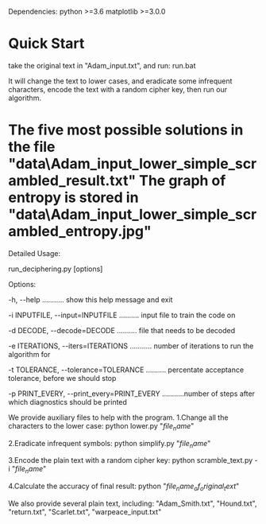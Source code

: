 Dependencies:
python >=3.6
matplotlib >=3.0.0

Quick Start
=============
take the original text in "Adam_input.txt", and run:
run.bat

It will change the text to lower cases, and eradicate some infrequent characters, encode the text 
with a random cipher key, then run our algorithm.

The five most possible solutions in the file "data\Adam_input_lower_simple_scrambled_result.txt"
The graph of entropy is stored in "data\Adam_input_lower_simple_scrambled_entropy.jpg"
==============
Detailed Usage:


run_deciphering.py [options]

Options:

  -h, --help ........... show this help message and exit

  -i INPUTFILE, --input=INPUTFILE .......... input file to train the code on

  -d DECODE, --decode=DECODE .......... file that needs to be decoded

  -e ITERATIONS, --iters=ITERATIONS ........... number of iterations to run the algorithm for

  -t TOLERANCE, --tolerance=TOLERANCE .......... percentate acceptance tolerance, before we should stop

  -p PRINT_EVERY, --print_every=PRINT_EVERY ...........number of steps after which diagnostics should be printed

We provide auxiliary files to help with the program.
1.Change all the characters to the lower case:
python lower.py "$file_name$"

2.Eradicate infrequent symbols:
python simplify.py "$file_name$"

3.Encode the plain text with a random cipher key:
python scramble_text.py -i "$file_name$"

4.Calculate the accuracy of final result:
python "$file_name_of_original_text$" 

We also provide several plain text, including:
"Adam_Smith.txt", "Hound.txt", "return.txt", "Scarlet.txt", "warpeace_input.txt"
